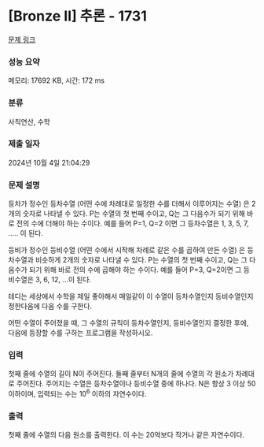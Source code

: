 # [Bronze II] 추론 - 1731 

[문제 링크](https://www.acmicpc.net/problem/1731) 

### 성능 요약

메모리: 17692 KB, 시간: 172 ms

### 분류

사칙연산, 수학

### 제출 일자

2024년 10월 4일 21:04:29

### 문제 설명

<p>등차가 정수인 등차수열 (어떤 수에 차례대로 일정한 수를 더해서 이루어지는 수열) 은 2개의 숫자로 나타낼 수 있다. P는 수열의 첫 번째 수이고, Q는 그 다음수가 되기 위해 바로 전의 수에 더해야 하는 수이다. 예를 들어 P=1, Q=2 이면 그 등차수열은 1, 3, 5, 7, ..... 이 된다.</p>

<p>등비가 정수인 등비수열 (어떤 수에서 시작해 차례로 같은 수를 곱하여 만든 수열) 은 등차수열과 비슷하게 2개의 숫자로 나타낼 수 있다. P는 수열의 첫 번째 수이고, Q는 그 다음수가 되기 위해 바로 전의 수에 곱해야 하는 수이다. 예를 들어 P=3, Q=2이면 그 등비수열은 3, 6, 12, ...이 된다.</p>

<p>테디는 세상에서 수학을 제일 좋아해서 매일같이 이 수열이 등차수열인지 등비수열인지 정한다음에 다음 수를 구한다.</p>

<p>어떤 수열이 주어졌을 때, 그 수열의 규칙이 등차수열인지, 등비수열인지 결정한 후에, 다음에 등장할 수를 구하는 프로그램을 작성하시오.</p>

### 입력 

 <p>첫째 줄에 수열의 길이 N이 주어진다. 둘째 줄부터 N개의 줄에 수열의 각 원소가 차례대로 주어진다. 주어지는 수열은 등차수열이나 등비수열 중에 하나다. N은 항상 3 이상 50이하이며, 입력되는 수는 10<sup>6</sup> 이하의 자연수이다.</p>

### 출력 

 <p>첫째 줄에 수열의 다음 원소를 출력한다. 이 수는 20억보다 작거나 같은 자연수이다.</p>

